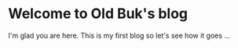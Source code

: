 # Welcome to Old Buk's blog

I'm glad you are here. This is my first blog so let's see how it goes ...
